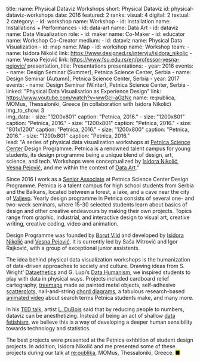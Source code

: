 title: 
    name: Physical Dataviz Workshops
    short: Physical Dataviz
id: physical-dataviz-workshops
date: 2016
featured: 2
ranks:
    visual: 4
    digital: 2
    textual: 2
category: 
    - id: workshop
      name: Workshop
    - id: installation
      name: Installations + Performances
    - id: data-art
      name: Data Art
    - id: dataviz
      name: Data Visualization
role:
    - id: maker
      name: Co-Maker
    - id: educator
      name: Workshop Co-Creator
medium:
    - id: dataviz
      name: Physical Data Visualization
    - id: map
      name: Map
    - id: workshop
      name: Workshop
team:
    - name: Isidora Nikolić
      link: https://www.designed.rs/intervju/isidora_nikolic
    - name: Vesna Pejović
      link: https://www.fsu.edu.rs/en/professor-vesna-pejovic/
presentation_title: Presentations
presentations:
    - year: 2016
      events:
        - name: <span class='italic-style'>Design Seminar</span> (Summer), Petnica Science Center, Serbia
        - name: <span class='italic-style'>Design Seminar</span> (Autumn), Petnica Science Center, Serbia
    - year: 2017
      events:
        - name: <span class='italic-style'>Design Seminar</span> (Winter), Petnica Science Center, Serbia
        - linked: "Physical Data Visualisation as Experience Design"
          link: https://www.youtube.com/watch?v=wwGcl-aGzNc
          name: re:publica, MOMus, Thessaloniki, Greece (in collaboration with Isidora Nikolić)
img_to_show: 3       
img_data:
    - size: "1200x801"
      caption: "Petnica, 2016."
    - size: "1200x801"
      caption: "Petnica, 2016."
    - size: "1200x801"
      caption: "Petnica, 2016."
    - size: "801x1200"
      caption: "Petnica, 2016."
    - size: "1200x800"
      caption: "Petnica, 2016."
    - size: "1200x801"
      caption: "Petnica, 2016."   
lead: "A series of physical data visualization workshops at <a href='https://en.wikipedia.org/wiki/Petnica_Science_Center' target='_blank'>Petnica Science Center</a> Design Programme. Petnica is a renowned talent campus for young students, its design programme being a unique blend of design, art, science, and tech. Workshops were conceptualized by <a href='https://www.designed.rs/intervju/isidora_nikolic' target='_blank'>Isidora Nikolić</a>, <a href='https://www.fsu.edu.rs/en/professor-vesna-pejovic/' target='_blank'>Vesna Pejović</a>, and me within the context of <a href='/work/projects/category/data-art'>Data Art</a>." 

Since 2016 I work as a <a href='/work/teaching#petnica'>Senior Associate</a> at Petnica Science Center Design Programme. Petnica is a talent campus for high school students from Serbia and the Balkans, located between a forest, a lake, and a cave near the city of <a href='https://en.wikipedia.org/wiki/Valjevo' target='_blank'>Valjevo</a>. Yearly design programme in Petnica consists of several one- and two-week seminars, where 15-30 selected students learn about basics of design and other creative endeavours by making their own projects. Topics range from graphic, industrial, and interactive design to visual art, creative writing, creative coding, video and animation.

Design Programme was founded by <a href='https://www.designed.rs/intervju/borut_vild' target='_blank'>Borut Vild</a> and developed by <a href='https://www.designed.rs/intervju/isidora_nikolic' target='_blank'> Isidora Nikolić</a> and <a href='https://www.fsu.edu.rs/en/professor-vesna-pejovic/' target='_blank'>Vesna Pejović</a>. It is currently led by Saša Mitrović and Igor Rajković, with a group of exceptional junior assistents.

The idea behind physical data visualization workshops is the humanization of data-driven approaches to society and culture. Drawing ideas from S. Wright’ <a href='https://monoskop.org/images/b/b7/Wright_Stephen_ed_Datasthetics_How_To_Do_Things_With_Data.pdf' target='_blank'><span class='italic-style'>Dataethetics</span></a> and G. Lupi’s <a href='http://giorgialupi.com/data-humanism-my-manifesto-for-a-new-data-wold' target='_blank'><span class='italic-style'>Data Humanism</span></a>, we inspired students to play with data in physical ways. Projects included cardboard relief cartography, <a href='https://datavizcatalogue.com/methods/treemap.html' target='_blank'>treemaps</a> made as painted metal objects, self-adhesive <a href='https://datavizcatalogue.com/methods/scatterplot.html' target='_blank'>scatterplots</a>, nail-and-string  <a href='https://datavizcatalogue.com/methods/non_ribbon_chord_diagram.html' target='_blank'>chord diagrams</a>, a fabulous research-based <a href='https://www.youtube.com/watch?v=befZ8n4domg' target='_blank'>animated video</a> about search terms Petnica students make, and many more.

In his <a href='https://www.ted.com/talks/r_luke_dubois_insightful_human_portraits_made_from_data' target='_blank'>TED talk</a>, artist <a href='http://lukedubois.com/' target='_blank'>L. DuBois</a> said that by reducing people to numbers, dataviz can be anesthetizing. Instead of being an act of shallow <a href='https://en.wikipedia.org/wiki/Quantified_self#The_data_fetishist_critique' target='_blank'>data fetishism</a>, we believe this is a way of developing a deeper human sensibility towards technology and statistics.

The best projects were presented at the Petnica exhbition of student design projects. In addition, Isidora Nikolić and me presented some of these projects during our talk at <a href='https://www.youtube.com/watch?v=wwGcl-aGzNc' target='_blank'>re:publika</a>, MOMus, Thessaloniki, Greece. <mark>&#9632;</mark>